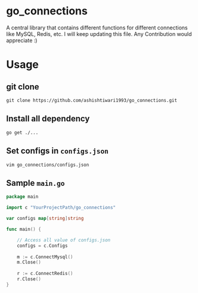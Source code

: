 # go_connections
A central library that contains different functions for different connections like MySQL, Redis, etc. I will keep updating this file. Any Contribution would appreciate :)

# Usage

## git clone
`git clone https://github.com/ashishtiwari1993/go_connections.git`

## Install all dependency
`go get ./...`

## Set configs in `configs.json`
`vim go_connections/configs.json`

## Sample `main.go`

```go
package main

import c "YourProjectPath/go_connections"

var configs map[string]string

func main() {

	// Access all value of configs.json
	configs = c.Configs
	
	m := c.ConnectMysql()
	m.Close()
	
	r := c.ConnectRedis()
	r.Close()
}
```
